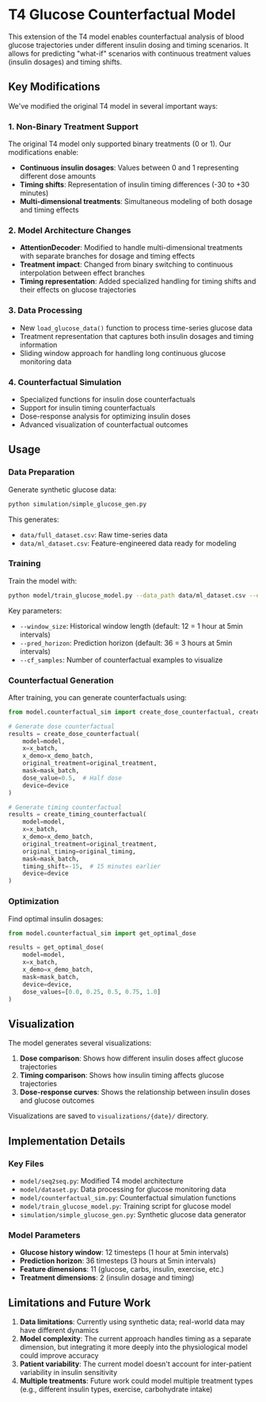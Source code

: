 # T4 Glucose Counterfactual Model

This extension of the T4 model enables counterfactual analysis of blood glucose trajectories under different insulin dosing and timing scenarios. It allows for predicting "what-if" scenarios with continuous treatment values (insulin dosages) and timing shifts.

## Key Modifications

We've modified the original T4 model in several important ways:

### 1. Non-Binary Treatment Support

The original T4 model only supported binary treatments (0 or 1). Our modifications enable:

- **Continuous insulin dosages**: Values between 0 and 1 representing different dose amounts
- **Timing shifts**: Representation of insulin timing differences (-30 to +30 minutes)
- **Multi-dimensional treatments**: Simultaneous modeling of both dosage and timing effects

### 2. Model Architecture Changes

- **AttentionDecoder**: Modified to handle multi-dimensional treatments with separate branches for dosage and timing effects
- **Treatment impact**: Changed from binary switching to continuous interpolation between effect branches
- **Timing representation**: Added specialized handling for timing shifts and their effects on glucose trajectories

### 3. Data Processing

- New `load_glucose_data()` function to process time-series glucose data
- Treatment representation that captures both insulin dosages and timing information
- Sliding window approach for handling long continuous glucose monitoring data

### 4. Counterfactual Simulation

- Specialized functions for insulin dose counterfactuals
- Support for insulin timing counterfactuals
- Dose-response analysis for optimizing insulin doses
- Advanced visualization of counterfactual outcomes

## Usage

### Data Preparation

Generate synthetic glucose data:
```bash
python simulation/simple_glucose_gen.py
```

This generates:
- `data/full_dataset.csv`: Raw time-series data
- `data/ml_dataset.csv`: Feature-engineered data ready for modeling

### Training

Train the model with:
```bash
python model/train_glucose_model.py --data_path data/ml_dataset.csv --epochs 50
```

Key parameters:
- `--window_size`: Historical window length (default: 12 = 1 hour at 5min intervals)
- `--pred_horizon`: Prediction horizon (default: 36 = 3 hours at 5min intervals)
- `--cf_samples`: Number of counterfactual examples to visualize

### Counterfactual Generation

After training, you can generate counterfactuals using:

```python
from model.counterfactual_sim import create_dose_counterfactual, create_timing_counterfactual

# Generate dose counterfactual
results = create_dose_counterfactual(
    model=model,
    x=x_batch,
    x_demo=x_demo_batch,
    original_treatment=original_treatment,
    mask=mask_batch,
    dose_value=0.5,  # Half dose
    device=device
)

# Generate timing counterfactual
results = create_timing_counterfactual(
    model=model,
    x=x_batch,
    x_demo=x_demo_batch,
    original_treatment=original_treatment,
    original_timing=original_timing,
    mask=mask_batch,
    timing_shift=-15,  # 15 minutes earlier
    device=device
)
```

### Optimization

Find optimal insulin dosages:

```python
from model.counterfactual_sim import get_optimal_dose

results = get_optimal_dose(
    model=model,
    x=x_batch,
    x_demo=x_demo_batch,
    mask=mask_batch,
    device=device,
    dose_values=[0.0, 0.25, 0.5, 0.75, 1.0]
)
```

## Visualization

The model generates several visualizations:

1. **Dose comparison**: Shows how different insulin doses affect glucose trajectories
2. **Timing comparison**: Shows how insulin timing affects glucose trajectories
3. **Dose-response curves**: Shows the relationship between insulin doses and glucose outcomes

Visualizations are saved to `visualizations/{date}/` directory.

## Implementation Details

### Key Files

- `model/seq2seq.py`: Modified T4 model architecture
- `model/dataset.py`: Data processing for glucose monitoring data
- `model/counterfactual_sim.py`: Counterfactual simulation functions
- `model/train_glucose_model.py`: Training script for glucose model
- `simulation/simple_glucose_gen.py`: Synthetic glucose data generator

### Model Parameters

- **Glucose history window**: 12 timesteps (1 hour at 5min intervals)
- **Prediction horizon**: 36 timesteps (3 hours at 5min intervals)
- **Feature dimensions**: 11 (glucose, carbs, insulin, exercise, etc.)
- **Treatment dimensions**: 2 (insulin dosage and timing)

## Limitations and Future Work

1. **Data limitations**: Currently using synthetic data; real-world data may have different dynamics
2. **Model complexity**: The current approach handles timing as a separate dimension, but integrating it more deeply into the physiological model could improve accuracy
3. **Patient variability**: The current model doesn't account for inter-patient variability in insulin sensitivity
4. **Multiple treatments**: Future work could model multiple treatment types (e.g., different insulin types, exercise, carbohydrate intake) 